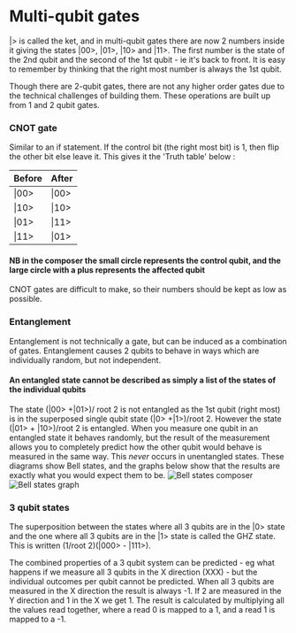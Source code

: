 # Multi-qubit gates
|> is called the ket, and in multi-qubit gates there are now 2 numbers inside it giving the states |00>, |01>, |10> and |11>. The first number is the state of the 2nd qubit and the second of the 1st qubit - ie it's back to front. It is easy to remember by thinking that the right most number is always the 1st qubit.

Though there are 2-qubit gates, there are not any higher order gates due to the technical challenges of building them. These operations are built up from 1 and 2 qubit gates.

### CNOT gate
Similar to an if statement. If the control bit (the right most bit) is 1, then flip the other bit else leave it.
This gives it the 'Truth table' below :

| Before | After |
| ---    | ---   |
| \|00>  | \|00> |
| \|10>  | \|10> |
| \|01>  | \|11> |
| \|11>  | \|01> |

#### NB in the composer the small circle represents the control qubit, and the large circle with a plus represents the affected qubit

CNOT gates are difficult to make, so their numbers should be kept as low as possible.

### Entanglement
Entanglement is not technically a gate, but can be induced as a combination of gates. Entanglement causes 2 qubits to behave in ways which are individually random, but not independent.
#### An entangled state cannot be described as simply a list of the states of the individual qubits
The state (|00> +|01>)/ root 2 is not entangled as the 1st qubit (right most) is in the superposed single qubit state (|0> +|1>)/root 2. However the state (|01> + |10>)/root 2 is entangled.
When you measure one qubit in an entangled state it behaves randomly, but the result of the measurement allows you to completely predict how the other qubit would behave is measured in the same way. This *never* occurs in unentangled states.
These diagrams show Bell states, and the graphs below show that the results are exactly what you would expect them to be.
![Bell states composer](https://dal.objectstorage.open.softlayer.com/v1/AUTH_039c3bf6e6e54d76b8e66152e2f87877/images-classroom/bellstate1y9ihszbafvpfogvi.png)
![Bell states graph](https://dal.objectstorage.open.softlayer.com/v1/AUTH_039c3bf6e6e54d76b8e66152e2f87877/images-classroom/bellstate23fjnac7mh0ejyvi.png)


### 3 qubit states
The superposition between the states where all 3 qubits are in the |0> state and the one where all 3 qubits are in the |1> state is called the GHZ state. This is written (1/root 2)(|000> - |111>).

The combined properties of a 3 qubit system can be predicted - eg what happens if we measure all 3 qubits in the X direction (XXX) - but the individual outcomes per qubit cannot be predicted. When all 3 qubits are measured in the X direction the result is always -1. If 2 are measured in the Y direction and 1 in the X we get 1. The result is calculated by multiplying all the values read together, where a read 0 is mapped to a 1, and a read 1 is mapped to a -1.
